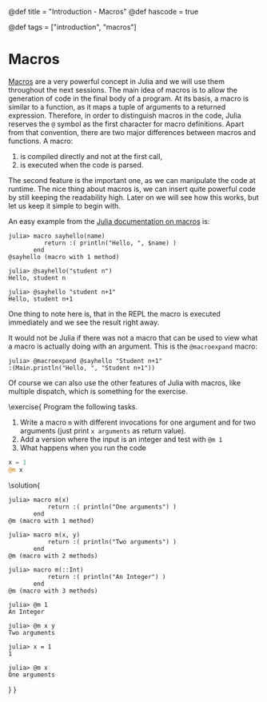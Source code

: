 @def title = "Introduction - Macros"
@def hascode = true

@def tags = ["introduction", "macros"]

# Macros

[Macros](https://docs.julialang.org/en/v1/manual/metaprogramming/#man-macros) are a very powerful concept in Julia and we will use them throughout the next sessions.
The main idea of macros is to allow the generation of code in the final body of a program.
At its basis, a macro is similar to a function, as it maps a tuple of arguments to a returned expression. 
Therefore, in order to distinguish macros in the code, Julia reserves the `@` symbol as the first character for macro definitions. 
Apart from that convention, there are two major differences between macros and functions.
A macro:
1. is compiled directly and not at the first call,
1. is executed when the code is parsed.

The second feature is the important one, as we can manipulate the code at runtime.
The nice thing about macros is, we can insert quite powerful code by still keeping the readability high. 
Later on we will see how this works, but let us keep it simple to begin with.  

An easy example from the [Julia documentation on macros](https://docs.julialang.org/en/v1/manual/metaprogramming/#man-macros) is:
```julia-repl
julia> macro sayhello(name)
          return :( println("Hello, ", $name) )
       end
@sayhello (macro with 1 method)

julia> @sayhello("student n")
Hello, student n

julia> @sayhello "student n+1"
Hello, student n+1
```
One thing to note here is, that in the REPL the macro is executed immediately and we see the result right away. 

It would not be Julia if there was not a macro that can be used to view what a macro is actually doing with an argument. 
This is the `@macroexpand` macro:
```julia-repl
julia> @macroexpand @sayhello "Student n+1"
:(Main.println("Hello, ", "Student n+1"))
```

Of course we can also use the other features of Julia with macros, like multiple dispatch, which is something for the exercise. 

\exercise{
Program the following tasks.
1. Write a macro `m` with different invocations for one argument and for two arguments (just print `x arguments` as return value). 
1. Add a version where the input is an integer and test with `@m 1`
1. What happens when you run the code 
```julia
x = 1
@m x
```

\solution{
```julia-repl
julia> macro m(x)
           return :( println("One arguments") )
       end
@m (macro with 1 method)

julia> macro m(x, y)
           return :( println("Two arguments") )
       end
@m (macro with 2 methods)

julia> macro m(::Int)
           return :( println("An Integer") )
       end
@m (macro with 3 methods)

julia> @m 1
An Integer

julia> @m x y
Two arguments

julia> x = 1
1

julia> @m x
One arguments
```
}
}
